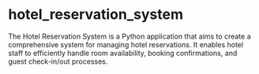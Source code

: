 # hotel_reservation_system
The Hotel Reservation System is a Python application that aims to create a comprehensive system for managing hotel reservations. It enables hotel staff to efficiently handle room availability, booking confirmations, and guest check-in/out processes.
